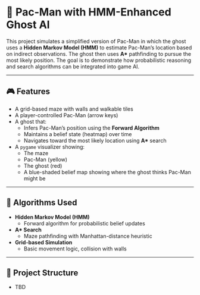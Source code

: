 # 🧠 Pac-Man with HMM-Enhanced Ghost AI

This project simulates a simplified version of Pac-Man in which the ghost uses a **Hidden Markov Model (HMM)** to estimate Pac-Man’s location based on indirect observations. The ghost then uses **A\*** pathfinding to pursue the most likely position. The goal is to demonstrate how probabilistic reasoning and search algorithms can be integrated into game AI.

---

## 🎮 Features

- A grid-based maze with walls and walkable tiles
- A player-controlled Pac-Man (arrow keys)
- A ghost that:
  - Infers Pac-Man’s position using the **Forward Algorithm**
  - Maintains a belief state (heatmap) over time
  - Navigates toward the most likely location using **A\*** search
- A `pygame` visualizer showing:
  - The maze
  - Pac-Man (yellow)
  - The ghost (red)
  - A blue-shaded belief map showing where the ghost thinks Pac-Man might be

---

## 🧠 Algorithms Used

- **Hidden Markov Model (HMM)**  
  - Forward algorithm for probabilistic belief updates
- **A\* Search**  
  - Maze pathfinding with Manhattan-distance heuristic
- **Grid-based Simulation**  
  - Basic movement logic, collision with walls

---

## 📂 Project Structure

- TBD
